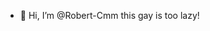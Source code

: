 - 👋 Hi, I’m @Robert-Cmm
this gay is too lazy!
<!---
Robert-Cmm/Robert-Cmm is a ✨ special ✨ repository because its `README.md` (this file) appears on your GitHub profile.
You can click the Preview link to take a look at your changes.
--->
